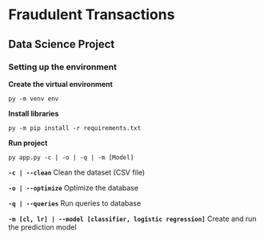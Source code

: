 # Fraudulent Transactions
## Data Science Project
### Setting up the environment

**Create the virtual environment**

`py -m venv env`

**Install libraries**

`py -m pip install -r requirements.txt`

**Run project**

`py app.py -c | -o | -q | -m [Model]`

**`-c | --clean`**  Clean the dataset (CSV file)

**`-o | --optimize`**  Optimize the database

**`-q | --queries`**  Run queries to database

**`-m [cl, lr] | --model [classifier, logistic regression]`**  Create and run the prediction model